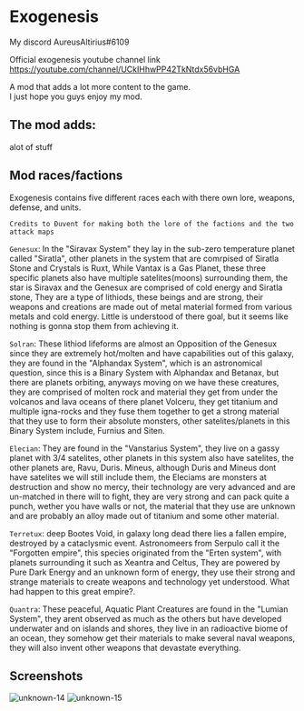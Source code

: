 # Exogenesis

My discord AureusAltirius#6109

Official exogenesis youtube channel link https://youtube.com/channel/UCkIHhwPP42TkNtdx56vbHGA

A mod that adds a lot more content to the game.
<br>I just hope you guys enjoy my mod.

## The mod adds:

alot of stuff

## Mod races/factions

Exogenesis contains five different races each with there own lore, weapons, defense, and units.

`Credits to Đuvent for making both the lore of the factions and the two attack maps`

`Genesux`: In the "Siravax System" they lay in the sub-zero temperature planet called "Siratla", other planets in the
system that are comrpised of Siratla Stone and Crystals is Ruxt, While Vantax is a Gas Planet, these three specific
planets also have multiple satelites(moons) surrounding them, the star is Siravax and the Genesux are comprised of cold
energy and Siratla stone, They are a type of lithiods, these beings and are strong, their weapons and creations are made
out of metal material formed from various metals and cold energy. Little is understood of there goal, but it seems like
nothing is gonna stop them from achieving it.

`Solran`: These lithiod lifeforms are almost an Opposition of the Genesux since they are extremely hot/molten and have
capabilities out of this galaxy, they are found in the "Alphandax System", which is an astronomical question, since this
is a Binary System with Alphandax and Betanax, but there are planets orbiting, anyways moving on we have these
creatures, they are comprised of molten rock and material they get from under the volcanos and lava oceans of there
planet Volceru, they get titanium and multiple igna-rocks and they fuse them together to get a strong material that they
use to form their absolute monsters, other satelites/planets in this Binary System include, Furnius and Siten.

`Elecian`: They are found in the "Vanstarius System", they live on a gassy planet with 3/4 satelites, other planets in
this system also have satelites, the other planets are, Ravu, Duris. Mineus, although Duris and Mineus dont have
satelites we will still include them, the Eleciams are monsters at destruction and show no mercy, their technology are
very advanced and are un-matched in there will to fight, they are very strong and can pack quite a punch, wether you
have walls or not, the material that they use are unknown and are probably an alloy made out of titanium and some other
material.

`Terretux`: deep Bootes Void, in galaxy long dead there lies a fallen empire, destroyed by a cataclysmic event.
Astronomeers from Serpulo call it the "Forgotten empire", this species originated from the "Erten system", with planets
surrounding it such as Xeantra and Celtus, They are powered by Pure Dark Energy and an unknown form of energy, they use
their strong and strange materials to create weapons and technology yet understood. What had happen to this great
empire?.

`Quantra`: These peaceful, Aquatic Plant Creatures are found in the "Lumian System", they arent observed as much as the
others but have developed underwater and on islands and shores, they live in an radioactive biome of an ocean, they
somehow get their materials to make several naval weapons, they will also invent other weapons that devastate
everything.

## Screenshots

![unknown-14](https://user-images.githubusercontent.com/68311340/118233805-7227c080-b460-11eb-99cd-5ab35cecb273.png)
![unknown-15](https://user-images.githubusercontent.com/68311340/118233809-7358ed80-b460-11eb-8077-b3304aab2e0d.png)
